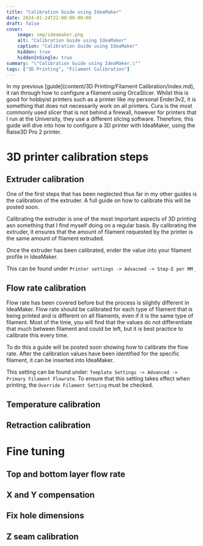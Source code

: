 ```yaml
---
title: "Calibration Guide using IdeaMaker"
date: 2024-01-24T22:00:00-00:00
draft: false
cover:
    image: img/ideamaker.png
    alt: "Calibration Guide using IdeaMaker"
    caption: "Calibration Guide using IdeaMaker"
    hidden: true
    hiddenInSingle: true
summary: "\"Calibration Guide using IdeaMaker.\""
tags: ["3D Printing", "Filament Calibration"]
---
```


In my previous [guide](content/3D Printing/Filament Calibration/index.md), it ran through how to configure a filament using OrcaSlicer.
Whilst this is good for hobbyist printers such as a printer like my personal Ender3v2, it is something that does not necessarily work on all printers.
Cura is the most commonly used slicer that is not behind a firewall, however for printers that I run at the University, they use a different slicing software.
Therefore, this guide will dive into how to configure a 3D printer with IdeaMaker, using the Raise3D Pro 2 printer.

# 3D printer calibration steps 

## Extruder calibration
One of the first steps that has been neglected thus far in my other guides is the calibration of the extruder. 
A full guide on how to calibrate this will be posted soon.

Calibrating the extruder is one of the most important aspects of 3D printing asn something that I find myself doing on a regular basis.
By calibrating the extruder, it ensures that the amount of filament requested by the printer is the same amount of filament extruded.

Once the extruder has been calibrated, ender the value into your filament profile in IdeaMaker.

This can be found under `Printer settings -> Advacned -> Step-E per MM`
̣<!--- pic ref here --->

## Flow rate calibration
Flow rate has been covered before but the process is slightly different in IdeaMaker.
Flow rate should be calibrated for each type of filament that  is being printed and is different on all filaments, even if it is the same type of filament.
Most of the time, you will find that the values do not differentiate that much between filament and could be left, but it is best practice to calibrate this every time.

To do this a guide will be posted soon showing how to calibrate the flow rate.
After the calibration values have been identified for the specific filament, it can be inserted into IdeaMaker.

This setting can be found under: `Template Settings -> Advanced -> Primary Filament Flowrate`. 
To ensure that this setting takes effect when printing, the `Override Filament Setting` must be checked.

## Temperature calibration

## Retraction calibration

# Fine tuning

## Top and bottom layer flow rate

## X and Y compensation

## Fix hole dimensions

## Z seam calibration